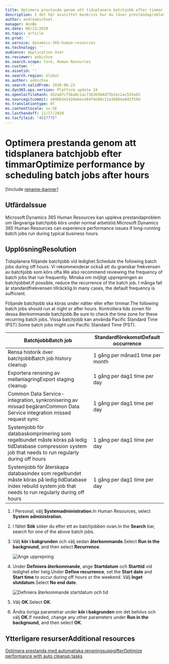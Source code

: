 ```yaml
---
title: Optimera prestanda genom att tidsplanera batchjobb efter timmar
description: I det här avsnittet beskrivs hur du löser prestandaproblem med Microsoft Dynamics 365 Human Resources genom att schemalägga långvariga batchjobb efter timmar.
author: andreabichsel
manager: AnnBe
ms.date: 06/23/2020
ms.topic: article
ms.prod: ''
ms.service: dynamics-365-human-resources
ms.technology: ''
audience: Application User
ms.reviewer: anbichse
ms.search.scope: Core, Human Resources
ms.custom: ''
ms.assetid: ''
ms.search.region: Global
ms.author: anbichse
ms.search.validFrom: 2020-06-23
ms.dyn365.ops.version: Platform update 24
ms.openlocfilehash: 452a87cf5ba6c1ac73636584d75b2ec2ac555e02
ms.sourcegitcommit: e89bb3e5420a6ece84f4e80c11e360b4a042f59d
ms.translationtype: HT
ms.contentlocale: sv-SE
ms.lasthandoff: 11/17/2020
ms.locfileid: "4527775"
---
```

# <a name="optimize-performance-by-scheduling-batch-jobs-after-hours"></a><span data-ttu-id="e9038-103">Optimera prestanda genom att tidsplanera batchjobb efter timmar</span><span class="sxs-lookup"><span data-stu-id="e9038-103">Optimize performance by scheduling batch jobs after hours</span></span>

[!include [rename-banner](~/includes/cc-data-platform-banner.md)]

## <a name="issue"></a><span data-ttu-id="e9038-104">Utfärda</span><span class="sxs-lookup"><span data-stu-id="e9038-104">Issue</span></span>

<span data-ttu-id="e9038-105">Microsoft Dynamics 365 Human Resources kan uppleva prestandaproblem om långvariga batchjobb körs under normal arbetstid.</span><span class="sxs-lookup"><span data-stu-id="e9038-105">Microsoft Dynamics 365 Human Resources can experience performance issues if long-running batch jobs run during typical business hours.</span></span>

## <a name="resolution"></a><span data-ttu-id="e9038-106">Upplösning</span><span class="sxs-lookup"><span data-stu-id="e9038-106">Resolution</span></span>

<span data-ttu-id="e9038-107">Tidsplanera följande batchjobb vid ledighet.</span><span class="sxs-lookup"><span data-stu-id="e9038-107">Schedule the following batch jobs during off hours.</span></span> <span data-ttu-id="e9038-108">Vi rekommenderar också att du granskar frekvensen av batchjobb som körs ofta.</span><span class="sxs-lookup"><span data-stu-id="e9038-108">We also recommend reviewing the frequency of batch jobs that run frequently.</span></span> <span data-ttu-id="e9038-109">Minska om möjligt upprepningen av batchjobbet.</span><span class="sxs-lookup"><span data-stu-id="e9038-109">If possible, reduce the recurrence of the batch job.</span></span> <span data-ttu-id="e9038-110">I många fall är standardfrekvensen tillräcklig.</span><span class="sxs-lookup"><span data-stu-id="e9038-110">In many cases, the default frequency is sufficient.</span></span>

<span data-ttu-id="e9038-111">Följande batchjobb ska köras under nätter eller efter timmar.</span><span class="sxs-lookup"><span data-stu-id="e9038-111">The following batch jobs should run at night or after hours.</span></span> <span data-ttu-id="e9038-112">Kontrollera tids zonen för dessa återkommande batchjobb.</span><span class="sxs-lookup"><span data-stu-id="e9038-112">Be sure to check the time zone for these recurring batch jobs.</span></span> <span data-ttu-id="e9038-113">Vissa batchjobb kan använda Pacific Standard Time (PST).</span><span class="sxs-lookup"><span data-stu-id="e9038-113">Some batch jobs might use Pacific Standard Time (PST).</span></span>

| <span data-ttu-id="e9038-114">Batchjobb</span><span class="sxs-lookup"><span data-stu-id="e9038-114">Batch job</span></span> | <span data-ttu-id="e9038-115">Standardförekomst</span><span class="sxs-lookup"><span data-stu-id="e9038-115">Default occurrence</span></span> |
| --- | --- |
| <span data-ttu-id="e9038-116">Rensa historik över batchjobb</span><span class="sxs-lookup"><span data-stu-id="e9038-116">Batch job history cleanup</span></span> | <span data-ttu-id="e9038-117">1 gång per månad</span><span class="sxs-lookup"><span data-stu-id="e9038-117">1 time per month</span></span> |
| <span data-ttu-id="e9038-118">Exportera rensning av mellanlagring</span><span class="sxs-lookup"><span data-stu-id="e9038-118">Export staging cleanup</span></span> | <span data-ttu-id="e9038-119">1 gång per dag</span><span class="sxs-lookup"><span data-stu-id="e9038-119">1 time per day</span></span> |
| <span data-ttu-id="e9038-120">Common Data Service-integration, synkronisering av missad begäran</span><span class="sxs-lookup"><span data-stu-id="e9038-120">Common Data Service integration missed request sync</span></span> | <span data-ttu-id="e9038-121">1 gång per dag</span><span class="sxs-lookup"><span data-stu-id="e9038-121">1 time per day</span></span> |
| <span data-ttu-id="e9038-122">Systemjobb för databaskomprimering som regelbundet måste köras på ledig tid</span><span class="sxs-lookup"><span data-stu-id="e9038-122">Database compression system job that needs to run regularly during off hours</span></span> | <span data-ttu-id="e9038-123">1 gång per dag</span><span class="sxs-lookup"><span data-stu-id="e9038-123">1 time per day</span></span> |
| <span data-ttu-id="e9038-124">Systemjobb för återskapa databasindex som regelbundet måste köras på ledig tid</span><span class="sxs-lookup"><span data-stu-id="e9038-124">Database index rebuild system job that needs to run regularly during off hours</span></span> | <span data-ttu-id="e9038-125">1 gång per dag</span><span class="sxs-lookup"><span data-stu-id="e9038-125">1 time per day</span></span> |

1. <span data-ttu-id="e9038-126">I Personal, välj **Systemadministration**.</span><span class="sxs-lookup"><span data-stu-id="e9038-126">In Human Resources, select **System administration**.</span></span>

2. <span data-ttu-id="e9038-127">I fältet **Sök** söker du efter ett av batchjobben ovan.</span><span class="sxs-lookup"><span data-stu-id="e9038-127">In the **Search** bar, search for one of the above batch jobs.</span></span>

3. <span data-ttu-id="e9038-128">Välj **kör i bakgrunden** och välj sedan **återkommande**.</span><span class="sxs-lookup"><span data-stu-id="e9038-128">Select **Run in the background**, and then select **Recurrence**.</span></span>

   ![Ange upprepning](media/talent-batch-history-cleanup-recurrence.png)

4. <span data-ttu-id="e9038-130">Under **Definiera återkommande**, ange **Startdatum** och **Starttid** vid ledighet eller helg.</span><span class="sxs-lookup"><span data-stu-id="e9038-130">Under **Define recurrence**, set the **Start date** and **Start time** to occur during off hours or the weekend.</span></span> <span data-ttu-id="e9038-131">Välj **Inget slutdatum**.</span><span class="sxs-lookup"><span data-stu-id="e9038-131">Select **No end date**.</span></span> 

   ![Definiera återkommande startdatum och tid](media/talent-batch-history-cleanup-define-recurrence.png)

5. <span data-ttu-id="e9038-133">Välj **OK**.</span><span class="sxs-lookup"><span data-stu-id="e9038-133">Select **OK**.</span></span>

6. <span data-ttu-id="e9038-134">Ändra övriga parametrar under **kör i bakgrunden** om det behövs och välj **OK**.</span><span class="sxs-lookup"><span data-stu-id="e9038-134">If needed, change any other parameters under **Run in the background**, and then select **OK**.</span></span>

## <a name="additional-resources"></a><span data-ttu-id="e9038-135">Ytterligare resurser</span><span class="sxs-lookup"><span data-stu-id="e9038-135">Additional resources</span></span>

[<span data-ttu-id="e9038-136">Optimera prestanda med automatiska rensningsuppgifter</span><span class="sxs-lookup"><span data-stu-id="e9038-136">Optimize performance with auto cleanup tasks</span></span>](hr-admin-troubleshooting-batch-history.md)
